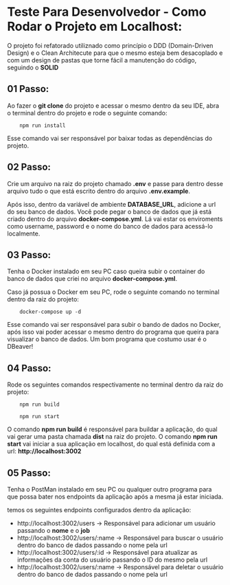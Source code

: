 # Teste Para Desenvolvedor - Como Rodar o Projeto em Localhost:

O projeto foi refatorado utiliznado como princípio o DDD (Domain-Driven Design) e o Clean Architecute para que o mesmo esteja bem desacoplado
e com um design de pastas que torne fácil a manutenção do código, seguindo o **SOLID**

## 01 Passo:

Ao fazer o **git clone** do projeto e acessar o mesmo dentro da seu IDE, abra o terminal dentro do projeto e rode o seguinte comando:

```
    npm run install
```

Esse comando vai ser responsável por baixar todas as dependências do projeto.

## 02 Passo:

Crie um arquivo na raiz do projeto chamado **.env** e passe para dentro desse arquivo tudo o que está escrito dentro do arquivo **.env.example**.

Após isso, dentro da variável de ambiente **DATABASE_URL**, adicione a url do seu banco de dados. Você pode pegar o banco de dados que já está criado
dentro do arquivo **docker-compose.yml**. Lá vai estar os enviroments como username, password e o nome do banco de dados para acessá-lo localmente.

## 03 Passo:

Tenha o Docker instalado em seu PC caso queira subir o container do banco de dados que criei no arquivo **docker-compose.yml**.

Caso já possua o Docker em seu PC, rode o seguinte comando no terminal dentro da raiz do projeto:

```
    docker-compose up -d
```

Esse comando vai ser responsável para subir o bando de dados no Docker, após isso vai poder acessar o mesmo dentro do programa que queira para visualizar
o banco de dados. Um bom programa que costumo usar é o DBeaver!

## 04 Passo:

Rode os seguintes comandos respectivamente no terminal dentro da raiz do projeto:

```
    npm run build

    npm run start
```

O comando **npm run build** é responsável para buildar a aplicação, do qual vai gerar uma pasta chamada **dist** na raiz do projeto.
O comando **npm run start** vai iniciar a sua aplicação em localhost, do qual está definida com a url: **http://localhost:3002**

## 05 Passo:

Tenha o PostMan instalado em seu PC ou qualquer outro programa para que possa bater nos endpoints da aplicação após a mesma já estar iniciada.

temos os seguintes endpoints configurados dentro da aplicação:

- http://localhost:3002/users          -> Responsável para adicionar um usuário passando o **nome** e o **job**
- http://localhost:3002/users/:name    -> Responsável para buscar o usuário dentro do banco de dados passando o nome pela url
- http://localhost:3002/users/:id      -> Responsável para atualizar as informações da conta do usuário passando o ID do mesmo pela url
- http://localhost:3002/users/:name    -> Responsável para deletar o usuário dentro do banco de dados passando o nome pela url
